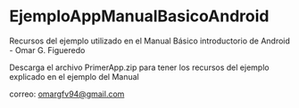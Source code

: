 # EjemploAppManualBasicoAndroid
Recursos del ejemplo utilizado en el Manual Básico introductorio de Android - Omar G. Figueredo

Descarga el archivo PrimerApp.zip para tener los recursos del ejemplo explicado en el ejemplo del Manual

correo: omargfv94@gmail.com

